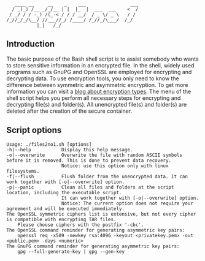 ```
   ____ __     __    _    ___                ___
  / _(_) /__ _/_/__ | |  |_  |  ___  ___    <  /
 / _/ / / -_) /(_-< / / / __/  / _ \/ _ \   / / 
/_//_/_/\__/ //___//_/ /____/ /_//_/\___/  /_/  
           |_|   /_/                            
```
## Introduction
The basic purpose of the Bash shell script is to assist somebody who wants to store sensitive information in an encrypted file. In the shell, widely used programs such as GnuPG and OpenSSL are employed for encrypting and decrypting data. To use encryption tools, you only need to know the difference between symmetric and asymmetric encryption. To get more information you can visit a [blog about encryption types](https://www.ssldragon.com/blog/symmetric-asymmetric-encryption/). The menu of the shell script helps you perform all necessary steps for encrypting and decrypting file(s) and folder(s).
All unencrypted file(s) and folder(s) are deleted after the creation of the secure container.

## Script options
    Usage: ./files2no1.sh [options]
    -h|--help           Display this help message.
    -o|--overwrite      Overwrite the file with random ASCII symbols before it is removed. This is done to prevent data recovery.
                        Notice: use this option only with linux filesystems.
    -f|--flush          Flush folder from the unencrypted data. It can work together with [-o|--overwrite] option.
    -p|--panic          Clean all files and folders at the script location, including the executable script. 
                        It can work together with [-o|--overwrite] option.
                        Notice: The current option does not require your agreement and will be executed immediately.
    The OpenSSL symmetric ciphers list is extensive, but not every cipher is compatible with encrypting TAR files.
        Please choose ciphers with the postfix '-cbc'.
    The OpenSSL command reminder for generating asymmetric key pairs:
        openssl req -x509 -newkey rsa:4096 -keyout <privatekey.pem> -out <public.pem> -days <numeric>
    The GnuPG command reminder for generating asymmetric key pairs:
        gpg --full-generate-key | gpg --gen-key
